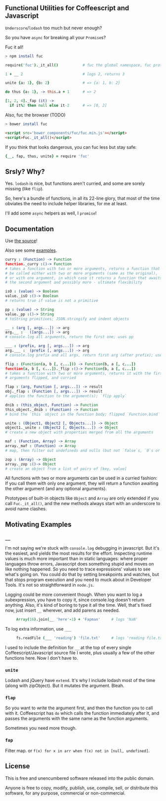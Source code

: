 Functional Utilities for Coffeescript and Javascript
----------------------------------------------------

`Underscore`/`lodash` too much but never enough?

So you have `async` for breaking all your `Promise`s?

Fuc it all!

```bash
> npm install fuc
```

```coffeescript
require('fuc')._it_all()           # fuc the global namespace, fuc prototypes

1 + __ 2                           # logs 2, returns 3

unite {a: 1}, {b: 2}               # => {a: 1, b: 2}

do thus {a: 1}, -> this.a + 1      # => 2

[1, 2, 4]._fap (it) ->
  if it%2 then null else it-2      # => [0, 2]
```

Also, fuc the browser (TODO)

```bash
> bower install fuc
```

```html
<script src='bower_components/fuc/fuc.min.js'></script>
<script>Fuc._it_all()</script>
```

If you think that looks dangerous, you can fuc less but stay safe:

```coffeescript
{__, fap, thus, unite} = require 'fuc'
```

Srsly? Why?
-----------

Yes. `lodash` is nice, but functions aren't curried, and some are sorely missing (like `flip`).

So, here's a bundle of functions, in all its 22-line glory, that most of the time obviates the need to include helper libraries, for me at least.

I'll add some `async` helpers as well, I `promise`!


Documentation
-------------

Use [the source](fuc.coffee)!

Also see some [examples](test.coffee).


```coffeescript
curry : (Function) -> Function
function._curry :()-> Function
# takes a function with two or more arguments, returns a function that can
# be called either with two or more arguments (same as the original),
# or with one argument, in which case it returns a function that awaits
# the second argument and possibly more - ultimate flexibility

isO : (value) -> Boolean
value._isO :()-> Boolean
# returns true if value is not a primitive

pp : (value) -> String
value._pp :()-> String
# toString primitives; JSON.stringify and indent objects

__ : (arg [, args...]) -> arg
arg.__ :   ([args...]) -> arg
# console.log all arguments, return the first one; uses pp

___ : (prefix, arg [, args...]) -> arg
arg.___ :  (prefix [, args...]) -> arg
# console.log prefix and all args, return first arg (after prefix); uses pp

flip : (Function(a, b [, c...])) -> Function(b, a [, c...])
function(a, b [, c...])._flip :()-> Function(b, a [, c...])
# takes a function with two or more arguments, returns it with the first two
# arguments flipped, and curried

flap : (arg, Function [, args...]) -> result
obj._flap : (Function [, args...]) -> result
# applies the function to the argument(s); `flip apply`

dnib : (this_object, Function) -> Function
this_object._dnib : (Function) -> Function
# bind the `this` object in the function body; flipped `Function.bind`

unite : (Object1, Object2 [, Objects...]) -> Object
object1._unite : (Object2 [, Objects...]) -> Object
# create a new object with properties merged from all the arguments

maf : (Function, Array) -> Array
array._maf : (Function) -> Array
# map, then filter out undefineds and nulls (but not `false`s, `0`s or ''s)

zop : (Array) -> Object
array._zop :()-> Object
# create an object from a list of pairs of [key, value]
```

All functions with two or more arguments can be used in a curried fashion: If you call them with only one argument, they will return a function awaiting the other argument (and any optional arguments).

Prototypes of built-in objects like `Object` and `Array` are only extended if you call `Fuc._it_all()`, and the new methods always start with an underscore to avoid name clashes.


Motivating Examples
-------------------

### `__`

I'm not saying we're stuck with `console.log` debugging in javascript. But it's the easiest, and yields the most results for the effort.
Inspecting runtime values is much more important than in static languages: where proper languages throw errors, Javascript does something stupid and moves on like nothing happened. So you need to trace expressions' values to see what's going on. You could do that by setting breakpoints and watches, but that stops program execution and you need to muck about in Developer Tools. It's not so straightforward in `node.js`.

Logging could be more convenient though. When you want to log a subexpression, you have to copy it, since console.log doesn't return anything. Also, it's kind of boring to type it all the time. Well, that's fixed now, just insert `__` wherever, and add parens as needed.

```coffeescript
     Array(16).join(__ 'here'-1) + 'Fapman'     # logs 'NaN'
```

To log extra information, use `___`

```coffeescript
     fs.readFile (___ 'reading') 'file.txt'     # logs 'reading file.txt'
```

I used to include the definition for `__` at the top of every single Coffeescript/Javascript source file I wrote, plus usually a few of the other functions here. Now I don't have to.

### `unite`

Lodash and jQuery have `extend`. It's why I include lodash most of the time (along with zipObject). But it mutates the argument. Bleah.

### `flap`

So you want to write the argument first, and then the function you to call with it. Coffeescript has `do` which calls the function immediately after it, and passes the arguments with the same name as the function arguments.

Sometimes you need more though.

### `fap`

Filter map. or `f(x) for x in arr when f(x) not in [null, undefined]`.


License
-------

This is free and unencumbered software released into the public domain.

Anyone is free to copy, modify, publish, use, compile, sell, or
distribute this software, for any purpose, commercial or non-commercial.
